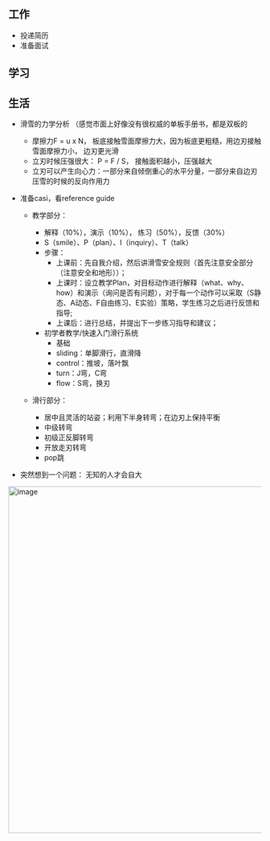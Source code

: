 ## 工作
- 投递简历
- 准备面试
  
## 学习

## 生活

- 滑雪的力学分析 （感觉市面上好像没有很权威的单板手册书，都是双板的
  - 摩擦力F = u x N， 板底接触雪面摩擦力大，因为板底更粗糙，用边刃接触雪面摩擦力小， 边刃更光滑
  - 立刃时候压强很大： P = F / S， 接触面积越小，压强越大
  - 立刃可以产生向心力：一部分来自倾倒重心的水平分量，一部分来自边刃压雪的时候的反向作用力
    

- 准备casi，看reference guide
  - 教学部分：
    - 解释（10%），演示（10%）， 练习（50%），反馈（30%）
    - S（smile）、P（plan）、I（inquiry）、T（talk）
    - 步骤：
      - 上课前：先自我介绍，然后讲滑雪安全规则（首先注意安全部分（注意安全和地形））；
      - 上课时：设立教学Plan，对目标动作进行解释（what、why、how）和演示（询问是否有问题），对于每一个动作可以采取（S静态、A动态、F自由练习、E实验）策略，学生练习之后进行反馈和指导;
      - 上课后：进行总结，并提出下一步练习指导和建议；
    - 初学者教学/快速入门滑行系统
      - 基础
      - sliding：单脚滑行，直滑降
      - control：推坡，落叶飘
      - turn：J弯，C弯
      - flow：S弯，换刃
        
  - 滑行部分：
    - 居中且灵活的站姿；利用下半身转弯；在边刃上保持平衡
    - 中级转弯
    - 初级正反脚转弯
    - 开放走刃转弯
    - pop跳 
  

- 突然想到一个问题： 无知的人才会自大


<img width="690" alt="image" src="https://github.com/jiayit/Weekly/assets/18300143/1206617a-472e-4d38-8402-e348a01b19bc">
